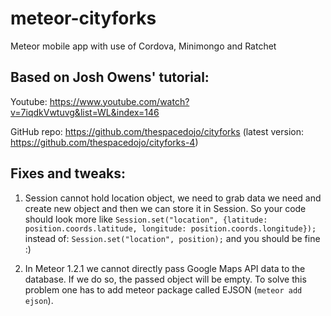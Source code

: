 # meteor-cityforks
Meteor mobile app with use of Cordova, Minimongo and Ratchet

## Based on Josh Owens' tutorial:
Youtube: https://www.youtube.com/watch?v=7iqdkVwtuvg&list=WL&index=146

GitHub repo: https://github.com/thespacedojo/cityforks (latest version: https://github.com/thespacedojo/cityforks-4)

## Fixes and tweaks:
1. Session cannot hold location object, we need to grab data we need and create new object and then we can store it in Session.
So your code should look more like `Session.set("location", {latitude: position.coords.latitude, longitude: position.coords.longitude});`
instead of: `Session.set("location", position);` and you should be fine :)

2. In Meteor 1.2.1 we cannot directly pass Google Maps API data to the database.
If we do so, the passed object will be empty. To solve this problem one has to add meteor package called EJSON (`meteor add ejson`).
